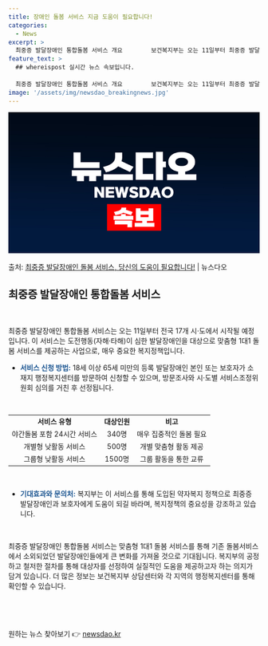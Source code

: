 ```yaml
---
title: 장애인 돌봄 서비스 지금 도움이 필요합니다!
categories:
  - News
excerpt: >
  최중증 발달장애인 통합돌봄 서비스 개요        보건복지부는 오는 11일부터 최중증 발달장애인 통합돌봄 …
feature_text: >
  ## whereispost 실시간 뉴스 속보입니다.

  최중증 발달장애인 통합돌봄 서비스 개요        보건복지부는 오는 11일부터 최중증 발달장애인 통합돌봄 …
image: '/assets/img/newsdao_breakingnews.jpg'
---
```


![뉴스다오 속보](/assets/img/newsdao_breakingnews.jpg)

<p>출처: <a href="https://newsdao.kr/4154" rel="dofollow">최중증 발달장애인 돌봄 서비스, 당신의 도움이 필요합니다!</a> | 뉴스다오</p>

<h2 data-ke-size="size26">최중증 발달장애인 통합돌봄 서비스</h2>
<p data-ke-size="size16">&nbsp;</p>
<p data-ke-size="size16">최중증 발달장애인 통합돌봄 서비스는 오는 11일부터 전국 17개 시·도에서 시작될 예정입니다. 이 서비스는 도전행동(자해·타해)이 심한 발달장애인을 대상으로 맞춤형 1대1 돌봄 서비스를 제공하는 사업으로, 매우 중요한 복지정책입니다.</p>
<ul>
<li><b><span style="color: #1a5490;">서비스 신청 방법:</span></b> 18세 이상 65세 미만의 등록 발달장애인 본인 또는 보호자가 소재지 행정복지센터를 방문하여 신청할 수 있으며, 방문조사와 시·도별 서비스조정위원회 심의를 거친 후 선정됩니다.</li>
</ul>
<p data-ke-size="size16">&nbsp;</p>
<table>
<tbody>
<tr>
<td style="text-align: center; height: 17px;"><b>서비스 유형</b></td>
<td style="text-align: center; height: 17px;"><b>대상인원</b></td>
<td style="text-align: center; height: 17px;"><b>비고</b></td>
</tr>
<tr>
<td style="text-align: center; height: 17px;">야간돌봄 포함 24시간 서비스</td>
<td style="text-align: center; height: 17px;">340명</td>
<td style="text-align: center; height: 17px;">매우 집중적인 돌봄 필요</td>
</tr>
<tr>
<td style="text-align: center; height: 17px;">개별형 낮활동 서비스</td>
<td style="text-align: center; height: 17px;">500명</td>
<td style="text-align: center; height: 17px;">개별 맞춤형 활동 제공</td>
</tr>
<tr>
<td style="text-align: center; height: 17px;">그룹형 낮활동 서비스</td>
<td style="text-align: center; height: 17px;">1500명</td>
<td style="text-align: center; height: 17px;">그룹 활동을 통한 교류</td>
</tr>
</tbody>
</table>
<p data-ke-size="size16">&nbsp;</p>
<ul>
<li><b><span style="color: #1a5490;">기대효과와 문의처:</span></b> 복지부는 이 서비스를 통해 도입된 약자복지 정책으로 최중증 발달장애인과 보호자에게 도움이 되길 바라며, 복지정책의 중요성을 강조하고 있습니다.</li>
</ul>
<p data-ke-size="size16">&nbsp;</p>
<p data-ke-size="size16">최중증 발달장애인 통합돌봄 서비스는 맞춤형 1대1 돌봄 서비스를 통해 기존 돌봄서비스에서 소외되었던 발달장애인들에게 큰 변화를 가져올 것으로 기대됩니다. 복지부의 공정하고 철저한 절차를 통해 대상자를 선정하여 실질적인 도움을 제공하고자 하는 의지가 담겨 있습니다. 더 많은 정보는 보건복지부 상담센터와 각 지역의 행정복지센터를 통해 확인할 수 있습니다.</p>
<p data-ke-size="size16">&nbsp;</p>
<p data-ke-size="size16">&nbsp;</p> 

원하는 뉴스 찾아보기 👉 <a href="https://newsdao.kr" rel="dofollow">newsdao.kr</a>


